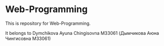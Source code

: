 # Web-Programming
This is repository for Web-Programming.

It belongs to Dymchikova Ayuna Chingisovna M33061 (Дымчикова Аюна Чингисовна M33061)
